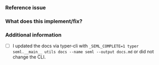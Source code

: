 <!--
Thank you for contributing a pull request!
Please name and describe your PR as you would write a
commit message.
-->

### Reference issue
<!--Example: Closes gh-WXYZ.-->


### What does this implement/fix?
<!--Please explain your changes.-->


### Additional information
<!--Any additional information you think is important.-->
- [ ] I updated the docs via typer-cli with `_SEML_COMPLETE=1 typer seml.__main__ utils docs --name seml --output docs.md` or did not change the CLI.
